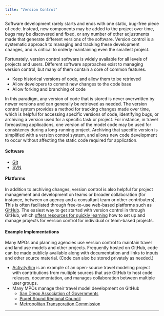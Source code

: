 ```yaml
---
title: "Version Control"
---
```


Software development rarely starts and ends with one static, bug-free piece of code. Instead, new components may be added to the project over time, bugs may be discovered and fixed, or any number of other adjustments made that generate different versions of the software. Version control is a systematic approach to managing and tracking these development changes, and is critical to orderly maintaining even the smallest project.        

Fortunately, version control software is widely available for all levels of projects and users. Different software approaches exist to managing version control, but many of them contain a core of common features.

-   Keep historical versions of code, and allow them to be retrieved
-   Allow developers to commit new changes to the code base
-   Allow forking and branching of code

In this paradigm, any version of code that is stored is never overwritten by newer versions and can generally be retrieved as needed. The version control system provides a method for tracking changes made over time, which is helpful for accessing specific versions of code, identifying bugs, or archiving a version used for a specific task or project. For instance, in travel forecasting applications, one version of the model code may be used for consistency during a long-running project. Archiving that specific version is simplified with a version control system, and allows new code development to occur without affecting the static code required for application.  

#### Software

-   [Git](https://git-scm.com/)
-   [SVN](https://subversion.apache.org/)

#### Platforms

In addition to archiving changes, version control is also helpful for project management and development on teams or broader collaboration (for instance, between an agency and a consultant team or other contributers). This is often faciliated through free-to-use web-based platforms such as [GitHub](http://github.com). The easiest way to get started with version control in through GitHub, which [offers resources for quickly learning](https://lab.github.com/) how to set up and manage projects for version control for individual or team-based projects.

#### Example Implementations

Many MPOs and planning agencies use version control to maintain travel and land use models and other projects. Frequently hosted on GitHub, code can be made publicly available along with documentation and links to inputs and other source material. (Code can also be stored privately as needed.)

-   [ActivitySim](https://github.com/activitysim/activitysim) is an example of an open-source travel modeling project with contributions from multiple sources that use GitHub to host code releases, documentation, and manages collaboration between multiple user groups. 
-   Many MPOs manage their travel model development on GitHub
    - [San Diego Association of Governments](https://github.com/SANDAG/ABM)
    - [Puget Sound Regional Council](https://github.com/psrc/soundcast)
    - [Metropolitan Transporation Commission](https://github.com/BayAreaMetro/travel-model-one)


------------------------------------------------------------------------

